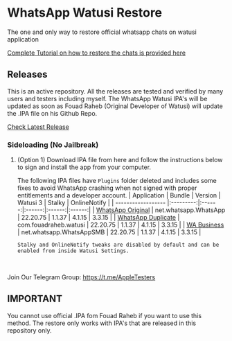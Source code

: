 [original]: https://github.com/iammanpreetsingh/WhatsApp-Watusi-Restore/releases/download/v22.20.75/WhatsApp.Original.v22.20.75.-.@thisismanpreets.ipa
[duplicate]: https://github.com/iammanpreetsingh/WhatsApp-Watusi-Restore/releases/download/v22.20.75/WhatsApp.Duplicate.v22.20.75.-.@thisismanpreets.ipa
[business]: https://github.com/iammanpreetsingh/WhatsApp-Watusi-Restore/releases/download/v22.20.75/WhatsApp.Business.v22.20.75.-.@thisismanpreets.ipa

# WhatsApp Watusi Restore

The one and only way to restore official whatsapp chats on watusi application

[Complete Tutorial on how to restore the chats is provided here](https://bit.ly/Watusi-Manpreet)


## Releases

This is an active repository. All the releases are tested and verified by many users and testers including myself. 
The WhatsApp Watusi IPA's will be updated as soon as Fouad Raheb (Original Developer of Watusi) will update the .IPA file on his Github Repo. 

[Check Latest Release](https://github.com/iammanpreetsingh/WhatsApp-Watusi-Restore/releases/latest)

### Sideloading (No Jailbreak)

1. (Option 1) Download IPA file from here and follow the instructions below to sign and install the app from your computer.

    The following IPA files have `Plugins` folder deleted and includes some fixes to avoid WhatsApp crashing when not signed with proper entitlements and a developer account.
    | Application | Bundle | Version | Watusi 3 | Stalky | OnlineNotify |
    | ------------------ |:---------:|:------:|:------:|:------:|:------:|
    | [WhatsApp Original][original] | net.whatsapp.WhatsApp | 22.20.75 | 1.1.37 | 4.1.15 | 3.3.15 |
    | [WhatsApp Duplicate][duplicate] | com.fouadraheb.watusi | 22.20.75 | 1.1.37 | 4.1.15 | 3.3.15 |
    | [WA Business][business] | net.whatsapp.WhatsAppSMB | 22.20.75 | 1.1.37 | 4.1.15 | 3.3.15 |

    ```Stalky and OnlineNotify tweaks are disabled by default and can be enabled from inside Watusi Settings.```
    
&nbsp;

Join Our Telegram Group: https://t.me/AppleTesters 


## IMPORTANT

You cannot use official .IPA fom Fouad Raheb if you want to use this method. The restore only works with IPA's that are released in this repository only. 

